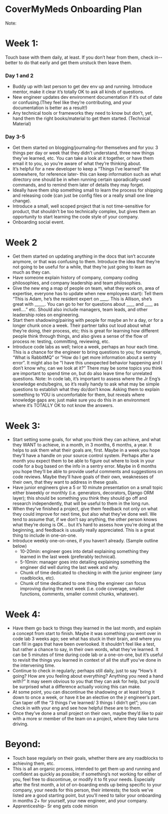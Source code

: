CoverMyMeds Onboarding Plan
=====

Note: 

Week 1:
======

Touch base with them daily, at least.  If you don’t hear from them, check in-- better to do that early and get them unstuck then leave them.
### Day 1 and 2 ### 
* Buddy up with last person to get dev env up and running. Introduce mentor, make it clear it’s totally OK to ask all kinds of questions.
* New engineer updates dev environment documentation if it’s out of date or confusing.(They feel like they’re contributing, and your documentation is better as a result!)
* Any technical tools or frameworks they need to know but don’t, yet, hand them the right books/material to get them started.  (Technical Material)

### Day 3-5 ### 
* Get them started on blogging/journaling-for themselves and for you: 3 things per day or week that they didn’t understand, three new things they’ve learned, etc.  You can take a look at it together, or have them email it to you, so you’re aware of what they’re thinking about.
* It’s helpful for a new developer to keep a “Things I’ve learned” file somewhere, for reference later- this can keep information such as what directory one should be in when running certain sporadically-used commands, and to remind them later of details they may forget.
* Ideally have them ship something small to learn the process for shipping and releasing code (can just be config files or a really small one line change).
* Introduce a small, well scoped project that is not time-sensitive for product, that shouldn’t be too technically complex, but gives them an opportunity to start learning the code style of your company. 
* Onboarding social event.


Week 2 
======
* Get them started on updating anything in the docs that isn’t accurate anymore, or that was confusing to them. Introduce the idea that they’re not going to be useful for a while, that they’re just going to learn as much as they can.
* Have someone explain history of company, company coding philosophies, and company leadership and team philosophies.
* Give the new eng a map of people on team, what they work on, area of expertise, everyone has to update when new employees start): Tell them “This is Adam, he’s the resident expert on ____.  This is Allison, she’s great with _____.  You can go to her for questions about ____ and ____ as well….” etc.  Should also include managers, team leads, and other leadership roles on engineering.
* Start them shadowing/pairing with people for maybe an hr a day, or for a longer chunk once a week.  Their partner talks out loud about what they’re doing, their process, etc; this is great for learning how different people think through things, and also gives a sense of the flow of process re: testing, committing, reviewing, etc.
* Introduce code labs as well; twice a week, perhaps an hour each time.  This is a chance for the engineer to bring questions to you; for example, “What is RabbitMQ” or “How do I get more information about a sentry error”. It might also be “I have this unexpected behavior happening and I don’t know why, can we look at it?” There may be some topics you think are important to spend time on, but do also leave time for unrelated questions.  Note: In code lab, it’s important to assess where the Jr Eng’s knowledge ends/begins, so it’s really handy to ask what may be simple questions to establish what they do/don’t know.  Asking them to explain something to YOU is uncomfortable for them, but reveals where knowledge gaps are; just make sure you do this in an environment where it’s TOTALLY OK to not know the answers.

Week 3:
======
* Start setting some goals, for what you think they can achieve, and what they WANT to achieve, in a month, in 3 months, 6 months, a year.  It helps to ask them what their goals are, first. Maybe in a week you hope they’ll have a handle on your source control system.  Perhaps after a month you expect them to be able to figure out where to look in your code for a bug based on the info in a sentry error. Maybe in 6 months you hope they’ll be able to provide useful comments and suggestions on code reviews.  Maybe they’ll have goals of their own, weaknesses of their own, that they want to address in these goals.
* Have junior engineers give a 5 or 10 minute presentation on a small topic either biweekly or monthly (i.e. generators, decorators, Django ORM layer); this should be something you think they should go off and research independently, that will be useful to them in the long run.
* When they’ve finished a project, give them feedback not only on what they could improve for next time, but also what they’ve done well. We tend to assume that, if we don’t say anything, the other person knows what they’re doing is OK… but it’s hard to assess how you’re doing at the beginning, and feedback is usually really appreciated. This is a great thing to include in one-on-one.
* Introduce weekly one-on-ones, if you haven’t already. (Sample outline below) 
    * 10-20min: engineer goes into detail explaining something they learned in the last week (preferably technical). 
    * 5-10min: manager goes into detailing explaining something the engineer did well during the last week and why. 
    * Chunk of time dedicated to checking in with the junior engineer (any roadblocks, etc). 
    * Chunk of time dedicated to one thing the engineer can focus improving during the next week (i.e. code coverage, smaller functions, comments, smaller commit chunks, whatever).

Week 4:
======
* Have them go back to things they learned in the last month, and explain a concept from start to finish.  Maybe it was something you went over in code lab 3 weeks ago; see what has stuck in their brain, and where you can fill in gaps that have been overlooked.  It shouldn’t feel like a test, but rather a chance to say, in their own words, what they’ve learned.  It can be 5 minutes of time during code lab or a one-on-one, but it’s useful to revisit the things you learned in context of all the stuff you’ve done in the intervening time.
* Continue to check in regularly; perhaps still daily, just to say “How’s it going?  How are you feeling about everything?  Anything you need a hand with?” It may seem obvious to you that they can ask for help, but you’d be surprised what a difference actually voicing this can make.
* At some point, you can discontinue the shadowing or at least bring it down to once a week, or have it be an elective on the jr engineer’s part.  Can taper off the “3 things I’ve learned/ 3 things I didn’t get”; you can check in with your eng and see how helpful these are to them. 
* Once they’ve done a small project on their own, maybe they’d like to pair with a more sr member of the team on a project, where they take turns driving. 

Beyond:
======
* Touch base regularly on their goals, whether there are any roadblocks to achieving them, etc.
* This is all an organic process, intended to get them up and running and confident as quickly as possible; if something’s not working for either of you, feel free to discontinue, or modify it to fit your needs. Especially after the first month, a lot of on-boarding ends up being specific to your company, your needs for this person, their interests; the tools we’ve listed are a good starting point, but you’ll need to tailor your onboarding in months 2+ for yourself, your new engineer, and your company.
* Apprenticeship- Sr eng gets code minion
